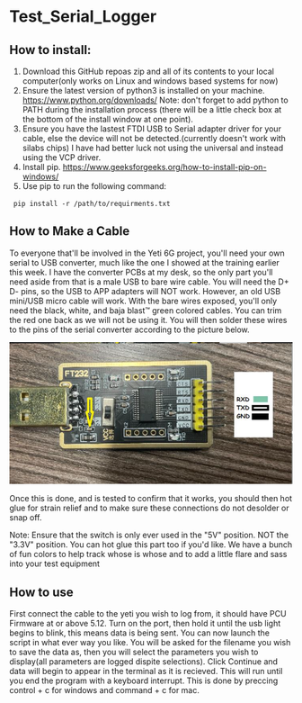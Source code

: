 # Test_Serial_Logger

## How to install:
1. Download this GitHub repoas zip and all of its contents to your local computer(only works on Linux and windows based systems for now)
2. Ensure the latest version of python3 is installed on your machine.       https://www.python.org/downloads/
Note: don't forget to add python to PATH during the installation process (there will be a little check box at the bottom of the install window at one point).
3. Ensure you have the lastest FTDI USB to Serial adapter driver for your cable, else the device will not be detected.(currently doesn't work with silabs chips)
I have had better luck not using the universal and instead using the VCP driver.
4. Install pip.   https://www.geeksforgeeks.org/how-to-install-pip-on-windows/
5. Use pip to run the following command:

```
 pip install -r /path/to/requirments.txt
```

## How to Make a Cable

To everyone that'll be involved in the Yeti 6G project, you'll need your own serial to USB converter, much like the one I showed at the training earlier this week. I have the converter PCBs at my desk, so the only part you'll need aside from that is a male USB to bare wire cable. You will need the D+ D- pins, so the USB to APP adapters will NOT work. However, an old USB mini/USB micro cable will work. With the bare wires exposed, you'll only need the black, white, and baja blast™ green colored cables. You can trim the red one back as we will not be using it. You will then solder these wires to the pins of the serial converter according to the picture below.

<img src="images\serial_logger_pic1.PNG" alt="Converter" title="Converter">

Once this is done, and is tested to confirm that it works, you should then hot glue for strain relief and to make sure these connections do not desolder or snap off. 

Note: Ensure that the switch is only ever used in the "5V" position. NOT the "3.3V" position. You can hot glue this part too if you'd like. We have a bunch of fun colors to help track whose is whose and to add a little flare and sass into your test equipment

## How to use

First connect the cable to the yeti you wish to log from, it should have PCU Firmware at or above 5.12. Turn on the port, then hold it until the usb light begins to blink, this means data is being sent. 
You can now launch the script in what ever way you like. You will be asked for the filename you wish to save the data as, then you will select the parameters you wish to display(all parameters are logged dispite selections). Click Continue and data will begin to appear in the terminal as it is recieved. This will run until you end the program with a keyboard interrupt. This is done by preccing control + c for windows and command + c for mac. 